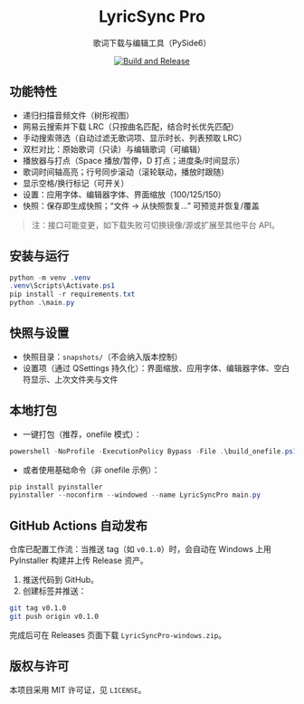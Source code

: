 <div align="center">

# LyricSync Pro

歌词下载与编辑工具（PySide6）

[![Build and Release](https://github.com/BiliBili-XiaYun/lyricsync-pro/actions/workflows/release.yml/badge.svg)](https://github.com/BiliBili-XiaYun/lyricsync-pro/actions)

</div>

## 功能特性

- 递归扫描音频文件（树形视图）
- 网易云搜索并下载 LRC（只按曲名匹配，结合时长优先匹配）
- 手动搜索筛选（自动过滤无歌词项、显示时长、列表预取 LRC）
- 双栏对比：原始歌词（只读）与编辑歌词（可编辑）
- 播放器与打点（Space 播放/暂停，D 打点；进度条/时间显示）
- 歌词时间轴高亮；行号同步滚动（滚轮联动，播放时跟随）
- 显示空格/换行标记（可开关）
- 设置：应用字体、编辑器字体、界面缩放（100/125/150）
- 快照：保存即生成快照；“文件 → 从快照恢复…” 可预览并恢复/覆盖

> 注：接口可能变更，如下载失败可切换镜像/源或扩展至其他平台 API。

## 安装与运行

```powershell
python -m venv .venv
.venv\Scripts\Activate.ps1
pip install -r requirements.txt
python .\main.py
```

## 快照与设置

- 快照目录：`snapshots/`（不会纳入版本控制）
- 设置项（通过 QSettings 持久化）：界面缩放、应用字体、编辑器字体、空白符显示、上次文件夹与文件

## 本地打包

- 一键打包（推荐，onefile 模式）：

```powershell
powershell -NoProfile -ExecutionPolicy Bypass -File .\build_onefile.ps1
```

- 或者使用基础命令（非 onefile 示例）：

```powershell
pip install pyinstaller
pyinstaller --noconfirm --windowed --name LyricSyncPro main.py
```

## GitHub Actions 自动发布

仓库已配置工作流：当推送 tag（如 `v0.1.0`）时，会自动在 Windows 上用 PyInstaller 构建并上传 Release 资产。

1. 推送代码到 GitHub。
2. 创建标签并推送：

```bash
git tag v0.1.0
git push origin v0.1.0
```

完成后可在 Releases 页面下载 `LyricSyncPro-windows.zip`。

## 版权与许可

本项目采用 MIT 许可证，见 `LICENSE`。
